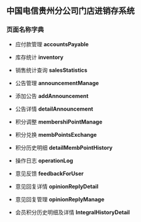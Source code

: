 ## 中国电信贵州分公司门店进销存系统

### 页面名称字典

* 应付款管理 **accountsPayable**
* 库存统计 **inventory**
* 销售统计查询 **salesStatistics**
* 公告管理 **announcementManage**
* 添加公告 **addAnnouncement**
* 公告详情 **detailAnnouncement**

* 积分调整 **membershiPointManage**
* 积分兑换 **membPointsExchange**
* 积分历史明细 **detailMembPointHistory**


* 操作日志 **operationLog**

* 意见反馈 **feedbackForUser**
* 意见回复详情 **opinionReplyDetail**
* 意见回复管理 **opinionReplyManage**

* 会员积分历史明细及详情 **IntegralHistoryDetail**